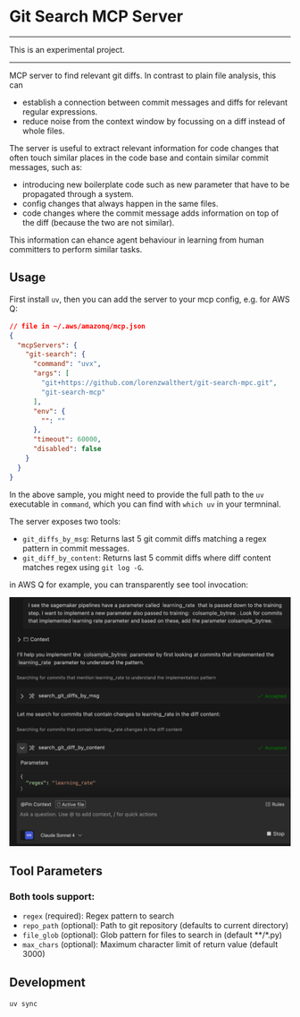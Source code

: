 # Git Search MCP Server

***
This is an experimental project.
***

MCP server to find relevant git diffs. In contrast to plain file analysis, this can 
* establish a connection between commit messages and diffs for relevant regular expressions. 
* reduce noise from the context window by focussing on a diff instead of whole files.

The server is useful to extract relevant information for code changes that often touch similar places in the code base and contain similar commit messages, such as:

- introducing new boilerplate code such as new parameter that have to be propagated through a system.
- config changes that always happen in the same files.
- code changes where the commit message adds information on top of the diff (because the two are not similar).

This information can ehance agent behaviour in learning from human committers to perform similar tasks.

## Usage

First install `uv`, then you can add the server to your mcp config, e.g. for AWS Q:
```json
// file in ~/.aws/amazonq/mcp.json
{
  "mcpServers": {
    "git-search": {
      "command": "uvx",
      "args": [
        "git+https://github.com/lorenzwalthert/git-search-mpc.git",
        "git-search-mcp"
      ],
      "env": {
        "": ""
      },
      "timeout": 60000,
      "disabled": false
    }
  }
}
```

In the above sample, you might need to provide the full path to the `uv` executable in `command`, which you can find with `which uv` in your termninal.


The server exposes two tools:
- `git_diffs_by_msg`: Returns last 5 git commit diffs matching a regex pattern in commit messages.
- `git_diff_by_content`: Returns last 5 commit diffs where diff content matches regex using `git log -G`.

in AWS Q for example, you can transparently see tool invocation: 

![alt text](fig/q-1.png)

## Tool Parameters

### Both tools support:
- `regex` (required): Regex pattern to search
- `repo_path` (optional): Path to git repository (defaults to current directory)
- `file_glob` (optional): Glob pattern for files to search in (default **/*.py)
- `max_chars` (optional): Maximum character limit of return value (default 3000)


## Development

```bash
uv sync
```
